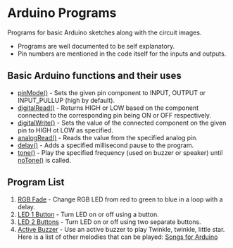 # Arduino Programs

Programs for basic Arduino sketches along with the circuit images.

- Programs are well documented to be self explanatory.
- Pin numbers are mentioned in the code itself for the inputs and outputs.

## Basic Arduino functions and their uses

- [pinMode()](https://www.arduino.cc/reference/en/language/functions/digital-io/pinmode/) - Sets the given pin component to INPUT, OUTPUT or INPUT_PULLUP (high by default).
- [digitalRead()](https://www.arduino.cc/reference/en/language/functions/digital-io/digitalread/) - Returns HIGH or LOW based on the component connected to the corresponding pin being ON or OFF respectively.
- [digitalWrite()](https://www.arduino.cc/reference/en/language/functions/digital-io/digitalwrite/) - Sets the value of the connected component on the given pin to HIGH ot LOW as specified.
- [analogRead()](https://www.arduino.cc/reference/en/language/functions/analog-io/analogread/) - Reads the value from the specified analog pin.
- [delay()](https://www.arduino.cc/reference/en/language/functions/time/delay/) - Adds a specified millisecond pause to the program.
- [tone()](https://www.arduino.cc/reference/en/language/functions/advanced-io/tone/) - Play the specified frequency (used on buzzer or speaker) until [noTone()](https://www.arduino.cc/reference/en/language/functions/advanced-io/notone/) is called.

## Program List

1. [RGB Fade](https://github.com/SamDaQueen/Arduino_Programs/tree/main/RGB_Fade) - Change RGB LED from red to green to blue in a loop with a delay.
2. [LED 1 Button](https://github.com/SamDaQueen/Arduino_Programs/tree/main/LED_1Button) - Turn LED on or off using a button.
3. [LED 2 Buttons](https://github.com/SamDaQueen/Arduino_Programs/tree/main/LED_2Buttons) - Turn LED on or off using two separate buttons.
4. [Active Buzzer](https://github.com/SamDaQueen/Arduino_Programs/tree/main/Active_Buzzer) - Use an active buzzer to play Twinkle, twinkle, little star. Here is a list of other melodies that can be played: [Songs for Arduino](https://dragaosemchama.com/en/2019/02/songs-for-arduino/)
